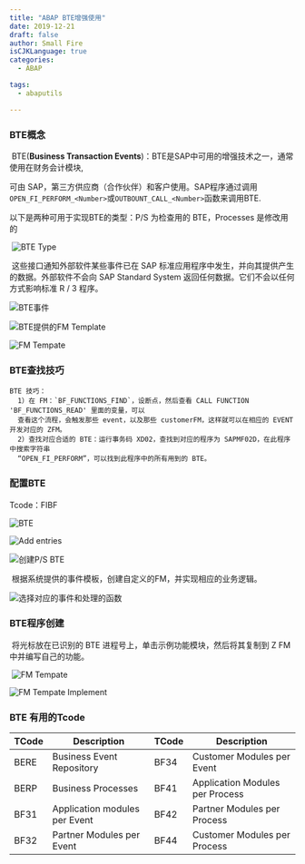 ```yaml
---
title: "ABAP BTE增强使用"
date: 2019-12-21
draft: false
author: Small Fire
isCJKLanguage: true
categories: 
  - ABAP

tags: 
  - abaputils

---
```


### BTE概念

​	BTE(**Business Transaction Events**)：BTE是SAP中可用的增强技术之一，通常使用在财务会计模块,

可由 SAP，第三方供应商（合作伙伴）和客户使用。SAP程序通过调用`OPEN_FI_PERFORM_<Number>`或`OUTBOUNT_CALL_<Number>`函数来调用BTE.

以下是两种可用于实现BTE的类型：P/S 为检查用的 BTE，Processes 是修改用的

​	![BTE Type](/images/ABAP/BTE5.png)

​	这些接口通知外部软件某些事件已在 SAP 标准应用程序中发生，并向其提供产生的数据。外部软件不会向 SAP Standard System 返回任何数据。它们不会以任何方式影响标准 R / 3 程序。

![BTE事件](/images/ABAP/BTE6.png)

![BTE提供的FM Template](/images/ABAP/BTE7.png)

![FM Tempate](/images/ABAP/BTE8.png)

### BTE查找技巧

```JS
BTE 技巧：
  1）在 FM：`BF_FUNCTIONS_FIND`，设断点，然后查看 CALL FUNCTION 'BF_FUNCTIONS_READ' 里面的变量，可以
  查看这个流程，会触发那些 event，以及那些 customerFM，这样就可以在相应的 EVENT 开发对应的 ZFM。
  2）查找对应合适的 BTE：运行事务码 XD02，查找到对应的程序为 SAPMF02D，在此程序中搜索字符串
  “OPEN_FI_PERFORM”，可以找到此程序中的所有用到的 BTE。
```

### 配置BTE

Tcode：FIBF

![BTE](/images/ABAP/BTE1.png)

![Add entries](/images/ABAP/BTE3.png)

![创建P/S BTE](/images/ABAP/BTE2.png)

​	根据系统提供的事件模板，创建自定义的FM，并实现相应的业务逻辑。

![选择对应的事件和处理的函数](/images/ABAP/BTE4.png)

###  BTE程序创建

​	将光标放在已识别的 BTE 进程号上，单击示例功能模块，然后将其复制到 Z FM 中并编写自己的功能。

​	![FM Tempate](/images/ABAP/BTE9.png)

![FM Tempate Implement](/images/ABAP/BTE10.png)

###   BTE 有用的Tcode 

| TCode | Description                   | TCode | Description                     |
| ----- | ----------------------------- | ----- | ------------------------------- |
| BERE  | Business Event Repository     | BF34  | Customer Modules per Event      |
| BERP  | Business Processes            | BF41  | Application Modules per Process |
| BF31  | Application modules per Event | BF42  | Partner Modules per Process     |
| BF32  | Partner Modules per Event     | BF44  | Customer Modules per Process    |


